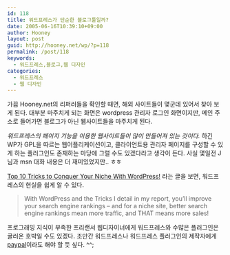 ```yaml
---
id: 118
title: 워드프레스가 단순한 블로그툴일까?
date: 2005-06-16T10:39:10+09:00
author: Hooney
layout: post
guid: http://hooney.net/wp/?p=118
permalink: /post/118
keywords:
  - 워드프레스,블로그,웹 디자인
categories:
  - 워드프레스
  - 웹 디자인
---
```

가끔 Hooney.net의 리퍼러들을 확인할 때면, 해외 사이트들이 몇군데 있어서 찾아 보게 된다. 대부분 마주치게 되는 화면은 wordpress 관리자 로그인 화면이지만, 메인 주소로 들어가면 블로그가 아닌 웹사이트들을 마주치게 된다.

_워드프레스의 페이지 기능을 이용한 웹사이트들이 많이 만들어져 있는 것이다._ 하긴 WP가 GPL을 따르는 웹어플리케이션이고, 클라이언트용 관리자 페이지를 구성할 수 있게 하는 플러그인도 존재하는 마당에 그럴 수도 있겠다라고 생각이 든다. 사실 몇일전 J님과 msn 대화 내용은 더 재미있었지만.. ㅎㅎ

[Top 10 Tricks to Conquer Your Niche With WordPress!](http://www.stealthtrafficsecrets.com/wordpress-tricks/) 라는 글을 보면, 워드프레스의 현실을 쉽게 알 수 있다.

> With WordPress and the Tricks I detail in my report, you&#8217;ll improve your search engine rankings – and for a niche site, better search engine rankings mean more traffic, and THAT means more sales!

프로그래밍 지식이 부족한 프리랜서 웹디자이너에게 워드프레스와 수많은 플러그인은 굴러온 호박일 수도 있겠다. 조만간 워드프레스나 워드프레스 플러그인의 제작자에게 [paypal](http://kukie.net/index.php/2005/05/19/32/)이라도 해야 할 듯 싶다. ^^;